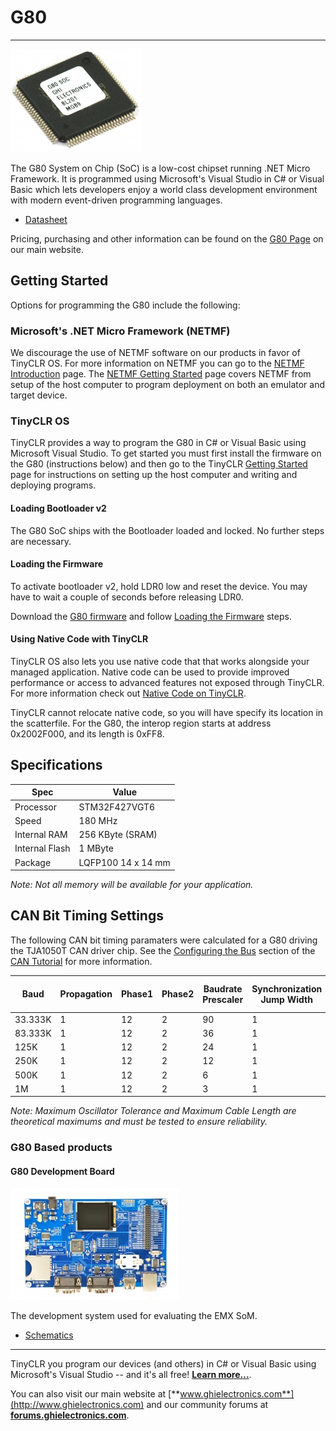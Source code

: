 # G80
---

![G80](images/g80-noborder.jpg)

The G80 System on Chip (SoC) is a low-cost chipset running .NET Micro Framework. It is programmed using Microsoft's Visual Studio in C# or Visual Basic which lets developers enjoy a world class development environment with modern event-driven programming languages.

* [Datasheet](http://files.ghielectronics.com/downloads/Documents/Datasheets/G80%20Datasheet.pdf)

Pricing, purchasing and other information can be found on the [G80 Page](http://www.ghielectronics.com/products/scm/g80) on our main website.

## Getting Started

Options for programming the G80 include the following:

### Microsoft's .NET Micro Framework (NETMF)
We discourage the use of NETMF software on our products in favor of TinyCLR OS. For more information on NETMF you can go to the [NETMF Introduction](../../software/netmf/intro.md) page. The [NETMF Getting Started](../../software/netmf/getting-started.md) page covers NETMF from setup of the host computer to program deployment on both an emulator and target device.

### TinyCLR OS
TinyCLR provides a way to program the G80 in C# or Visual Basic using Microsoft Visual Studio. To get started you must first install the firmware on the G80 (instructions below) and then go to the TinyCLR [Getting Started](../../software/tinyclr/getting-started.md) page for instructions on setting up the host computer and writing and deploying programs.

#### Loading Bootloader v2
The G80 SoC ships with the Bootloader loaded and locked. No further steps are necessary.

#### Loading the Firmware

To activate bootloader v2, hold LDR0 low and reset the device. You may have to wait a couple of seconds before releasing LDR0.

Download the [G80 firmware](../../software/tinyclr/downloads.md#g80) and follow [Loading the Firmware](../../software/loaders/ghi-bootloader.md#loading-the-firmware) steps.

#### Using Native Code with TinyCLR
TinyCLR OS also lets you use native code that that works alongside your managed application. Native code can be used to provide improved performance or access to advanced features not exposed through TinyCLR. For more information check out [Native Code on TinyCLR](../../software/tinyclr/native/intro.md).

TinyCLR cannot relocate native code, so you will have specify its location in the scatterfile. For the G80, the interop region starts at address 0x2002F000, and its length is 0xFF8.

## Specifications

| Spec               | Value                     |
|--------------------|---------------------------|
| Processor          | STM32F427VGT6             |
| Speed              | 180 MHz                   |
| Internal RAM       | 256 KByte (SRAM)          |
| Internal Flash     | 1 MByte                   |
| Package            | LQFP100 14 x 14 mm        |

*Note: Not all memory will be available for your application.*

## CAN Bit Timing Settings

The following CAN bit timing paramaters were calculated for a G80 driving the TJA1050T CAN driver chip. See the [Configuring the Bus](../../software/tinyclr/tutorials/can.md#configuring-the-bus) section of the [CAN Tutorial](../../software/tinyclr/tutorials/can.md) for more information.

| Baud | Propagation | Phase1 | Phase2 | Baudrate Prescaler | Synchronization Jump Width | Use Multi Bit Sampling | Sample Point | Max Osc. Tolerance | Max Cable Length
|---|---|---|---|---|---|---|---|---|---
| 33.333K | 1 | 12 | 2 | 90 | 1 | False | 86.7%  | 0.33% | 2145M
| 83.333K | 1 | 12 | 2 | 36 | 1 | False | 86.7%  | 0.33% | 825M
| 125K    | 1 | 12 | 2 | 24 | 1 | False | 86.7%  | 0.33% | 531M
| 250K    | 1 | 12 | 2 | 12 | 1 | False | 86.7%  | 0.33% | 238M
| 500K    | 1 | 12 | 2 | 6  | 1 | False | 86.7%  | 0.33% | 91M
| 1M      | 1 | 12 | 2 | 3  | 1 | False | 86.7%  | 0.33% | 18M

*Note: Maximum Oscillator Tolerance and Maximum Cable Length are theoretical maximums and must be tested to ensure reliability.*

### G80 Based products

#### G80 Development Board
![G80 Dev Board](images/g80dev.jpg)

The development system used for evaluating the EMX SoM.

* [Schematics](http://files.ghielectronics.com/downloads/Schematics/Systems/G80%20Dev%20Board%20Schematic.pdf)

***

TinyCLR you program our devices (and others) in C# or Visual Basic using Microsoft's Visual Studio -- and it's all free!  [**Learn more...**](../../software/tinyclr/intro.md).

You can also visit our main website at [**www.ghielectronics.com**](http://www.ghielectronics.com) and our community forums at [**forums.ghielectronics.com**](https://forums.ghielectronics.com/).